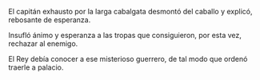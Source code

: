 El capitán exhausto por la larga cabalgata desmontó del caballo y explicó, rebosante de esperanza.

Insufló ánimo y esperanza a las tropas que consiguieron, por esta vez, rechazar al enemigo.

El Rey debía conocer a ese misterioso guerrero, de tal modo que ordenó traerle a palacio.  

